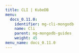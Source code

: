 ```yaml
---
title: CLI | KubeDB
menu:
  docs_0.11.0:
    identifier: mg-cli-mongodb
    name: Cli
    parent: mg-mongodb-guides
    weight: 45
menu_name: docs_0.11.0
---
```


